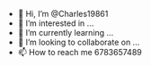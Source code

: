 - 👋 Hi, I’m @Charles19861
- 👀 I’m interested in ...
- 🌱 I’m currently learning ...
- 💞️ I’m looking to collaborate on ...
- 📫 How to reach me 6783657489

<!---
Charles19861/Charles19861 is a ✨ special ✨ repository because its `README.md` (this file) appears on your GitHub profile.
You can click the Preview link to take a look at your changes.
--->
